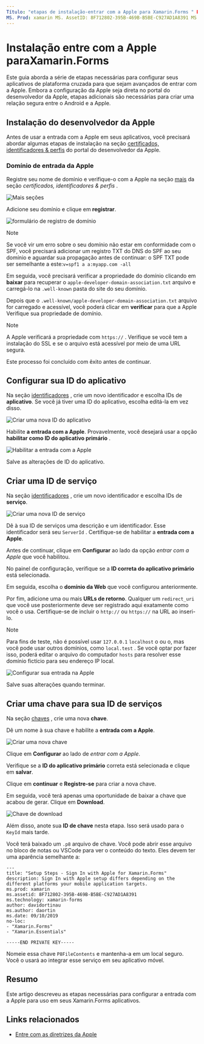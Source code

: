 ```yaml
---
Título: "etapas de instalação-entrar com a Apple para Xamarin.Forms " Descrição: "entrar com a instalação da Apple difere dependendo das diferentes plataformas para as quais seu aplicativo móvel se destina".
MS. Prod: xamarin MS. AssetID: 8F712802-395B-469B-B5BE-C927AD1A8391 MS. Technology: xamarin-Forms autor: davidortinau MS. Author: daortin MS. Date: 09/10/2019 no-loc: [ Xamarin.Forms , Xamarin.Essentials ]
---
```


# <a name="setup-sign-in-with-apple-for-xamarinforms"></a>Instalação entre com a Apple paraXamarin.Forms

Este guia aborda a série de etapas necessárias para configurar seus aplicativos de plataforma cruzada para que sejam avançados de entrar com a Apple. Embora a configuração da Apple seja direta no portal do desenvolvedor da Apple, etapas adicionais são necessárias para criar uma relação segura entre o Android e a Apple. 

## <a name="apple-developer-setup"></a>Instalação do desenvolvedor da Apple

Antes de usar a entrada com a Apple em seus aplicativos, você precisará abordar algumas etapas de instalação na seção [certificados, identificadores & perfis](https://developer.apple.com/account/resources/) do portal do desenvolvedor da Apple.

### <a name="apple-sign-in-domain"></a>Domínio de entrada da Apple

Registre seu nome de domínio e verifique-o com a Apple na seção [mais](https://developer.apple.com/account/resources/services/list) da seção *certificados, identificadores & perfis* .

![Mais seções](sign-in-images/readme-signin-domain-configure.png)

Adicione seu domínio e clique em **registrar**.

![formulário de registro de domínio](sign-in-images/readme-signin-domain-more.png)

> [!NOTE]
> Se você vir um erro sobre o seu domínio não estar em conformidade com o SPF, você precisará adicionar um registro TXT do DNS do SPF ao seu domínio e aguardar sua propagação antes de continuar: o SPF TXT pode ser semelhante a este:`v=spf1 a a:myapp.com -all`

Em seguida, você precisará verificar a propriedade do domínio clicando em **baixar** para recuperar o `apple-developer-domain-association.txt` arquivo e carregá-lo na `.well-known` pasta do site do seu domínio.

Depois que o `.well-known/apple-developer-domain-association.txt` arquivo for carregado e acessível, você poderá clicar em **verificar** para que a Apple Verifique sua propriedade de domínio.

> [!NOTE]
> A Apple verificará a propriedade com `https://` . Verifique se você tem a instalação do SSL e se o arquivo está acessível por meio de uma URL segura.

Este processo foi concluído com êxito antes de continuar.

## <a name="setup-your-app-id"></a>Configurar sua ID do aplicativo

Na seção [identificadores](https://developer.apple.com/account/resources/identifiers/list) , crie um novo identificador e escolha IDs de **aplicativo**. Se você já tiver uma ID do aplicativo, escolha editá-la em vez disso.

![Criar uma nova ID do aplicativo](sign-in-images/readme-appid-create.png)

Habilite **a entrada com a Apple**. Provavelmente, você desejará usar a opção **habilitar como ID do aplicativo primário** .

![Habilitar a entrada com a Apple](sign-in-images/readme-appid-signin.png)

Salve as alterações de ID do aplicativo.

## <a name="create-a-service-id"></a>Criar uma ID de serviço

Na seção [identificadores](https://developer.apple.com/account/resources/identifiers/list/serviceId) , crie um novo identificador e escolha IDs de **serviço**.

![Criar uma nova ID de serviço](sign-in-images/readme-serviceid-create.png)

Dê à sua ID de serviços uma descrição e um identificador.  Esse identificador será seu `ServerId` .  Certifique-se de habilitar a **entrada com a Apple**.

Antes de continuar, clique em **Configurar** ao lado da opção _entrar com a Apple_ que você habilitou.

No painel de configuração, verifique se a **ID correta do aplicativo primário** está selecionada.

Em seguida, escolha o **domínio da Web** que você configurou anteriormente.

Por fim, adicione uma ou mais **URLs de retorno**.  Qualquer um `redirect_uri` que você use posteriormente deve ser registrado aqui exatamente como você o usa.  Certifique-se de incluir o `http://` ou `https://` na URL ao inseri-lo.

> [!NOTE]
> Para fins de teste, não é possível usar `127.0.0.1` `localhost` o ou o, mas você pode usar outros domínios, como `local.test` .  Se você optar por fazer isso, poderá editar o arquivo do computador `hosts` para resolver esse domínio fictício para seu endereço IP local.

![Configurar sua entrada na Apple](sign-in-images/readme-serviceid-configure.png)

Salve suas alterações quando terminar.

## <a name="create-a-key-for-your-services-id"></a>Criar uma chave para sua ID de serviços

Na seção [chaves](https://developer.apple.com/account/resources/authkeys/list) , crie uma nova **chave**.

Dê um nome à sua chave e habilite a **entrada com a Apple**.

![Criar uma nova chave](sign-in-images/readme-key-create.png)

Clique em **Configurar** ao lado de _entrar com a Apple_.

Verifique se a **ID do aplicativo primário** correta está selecionada e clique em **salvar**.

Clique em **continuar** e **Registre-se** para criar a nova chave.

Em seguida, você terá apenas uma oportunidade de baixar a chave que acabou de gerar.  Clique em **Download**.

![Chave de download](sign-in-images/readme-key-download.png)

Além disso, anote sua **ID de chave** nesta etapa. Isso será usado para o `KeyId` mais tarde.

Você terá baixado um `.p8` arquivo de chave.  Você pode abrir esse arquivo no bloco de notas ou VSCode para ver o conteúdo do texto.  Eles devem ter uma aparência semelhante a:

```
---
title: "Setup Steps - Sign In with Apple for Xamarin.Forms"
description: Sign In with Apple setup differs depending on the different platforms your mobile application targets.
ms.prod: xamarin
ms.assetid: 8F712802-395B-469B-B5BE-C927AD1A8391
ms.technology: xamarin-forms
author: davidortinau
ms.author: daortin
ms.date: 09/10/2019
no-loc:
- "Xamarin.Forms"
- "Xamarin.Essentials"

-----END PRIVATE KEY-----
```

Nomeie essa chave `P8FileContents` e mantenha-a em um local seguro. Você o usará ao integrar esse serviço em seu aplicativo móvel.

## <a name="summary"></a>Resumo

Este artigo descreveu as etapas necessárias para configurar a entrada com a Apple para uso em seus Xamarin.Forms aplicativos.

## <a name="related-links"></a>Links relacionados

- [Entre com as diretrizes da Apple](https://developer.apple.com/design/human-interface-guidelines/sign-in-with-apple/overview/)
  
